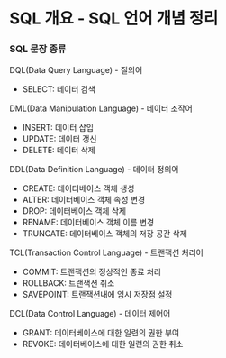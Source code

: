# SQL 개요 - SQL 언어 개념 정리

### SQL 문장 종류

DQL(Data Query Language) - 질의어 
- SELECT: 데이터 검색

DML(Data Manipulation Language) - 데이터 조작어
- INSERT: 데이터 삽입
- UPDATE: 데이터 갱신
- DELETE: 데이터 삭제

DDL(Data Definition Language) - 데이터 정의어 
- CREATE: 데이터베이스 객체 생성 
- ALTER: 데이터베이스 객체 속성 변경 
- DROP: 데이터베이스 객체 삭제
- RENAME: 데이터베이스 객체 이름 변경 
- TRUNCATE: 데이터베이스 객체의 저장 공간 삭제 

TCL(Transaction Control Language) - 트랜잭션 처리어
- COMMIT: 트랜잭션의 정상적인 종료 처리 
- ROLLBACK: 트랜잭션 취소 
- SAVEPOINT: 트랜잭션내에 임시 저장점 설정 

DCL(Data Control Language) - 데이터 제어어
- GRANT: 데이터베이스에 대한 일련의 권한 부여 
- REVOKE: 데이터베이스에 대한 일련의 권한 취소 


